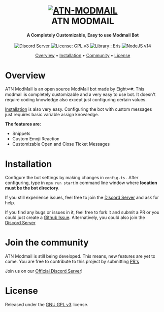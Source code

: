 <h1 align="center">
  <br>
  <a href="https://github.com/NotReallyEight/atn-modmail"><img src="https://cdn.roxy.eu.org/vv0yHxf.png" alt="ATN-MODMAIL"></a>
  <br>
  ATN MODMAIL
  <br>
</h1>

<h4 align = "center"> A Completely Customizable, Easy to use Modmail Bot </h4>
  <p align = "center">
  <a href="https://discord.gg/esTfFnEENS">
    <img src="https://discordapp.com/api/guilds/746291190009430049/widget.png?style=shield" alt="Discord Server">
  </a>
  <a href = "https://www.gnu.org/licenses/gpl-3.0">
    <img src = "https://img.shields.io/badge/License-GPLv3-purple.svg" alt = "License: GPL v3"/>
  </a>
  <a href = "https://abal.moe/Eris/">
    <img src = "https://img.shields.io/badge/library-Eris-blue" alt = "Library : Eris"/>
  </a>
  <a href = "https://nodejs.org/en/blog/release/v14.16.0/">
    <img src = "https://img.shields.io/badge/nodejs-v14-green" alt = "NodeJS v14"/>
  </a>
</p>

<p align="center">
  <a href="#overview">Overview</a>
  •
  <a href="#installation">Installation</a>
  •
  <a href="#join-the-community">Community</a>
  •
  <a href="#license">License</a>
</p>

# Overview
ATN ModMail is an open source ModMail bot made by Eight∞💔. This modmail is completely customizable and a very easy to use bot. It doesn't require coding knowledge also except just configuring certain values.

[Installation](#installation) is also very easy. Configuring the bot with custom messages just requires basic variable assign knowledge.

**The features are:**

- Snippets
- Custom Emoji Reaction
- Customizable Open and Close Ticket Messages

# Installation
Configure the bot settings by making changes in `config.ts` . After configuring, type in `npm run start`in command line window where **location must be the bot directory**.

If you still experience issues, feel free to join the [Discord Server](https://discord.gg/esTfFnEENS) and ask for help.

If you find any bugs or issues in it, feel free to fork it and submit a PR or you could just create a [Github Issue](https://github.com/NotReallyEight/atn-modmail/issues/new/choose). Alternatively, you could also join  the [Discord Server](https://discord.gg/esTfFnEENS) 

# Join the community
ATN Modmail is still being developed. This means, new features are yet to come. You are free to contribute to this project by submitting [PR's](https://github.com/NotReallyEight/atn-modmail/pulls)

Join us on our [Official Discord Server](https://discord.gg/esTfFnEENS)!

# License

Released under the [GNU GPL v3](https://www.gnu.org/licenses/gpl-3.0.en.html) license.


